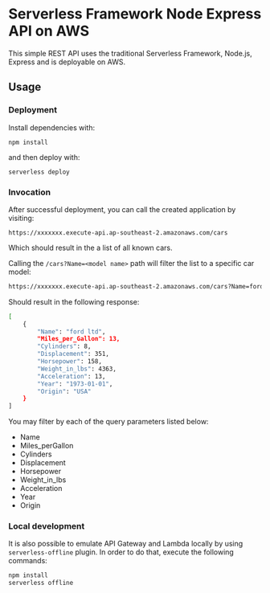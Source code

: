 <!--
title: 'Simple Serverless API'
description: 'This simple REST API uses the traditional Serverless Framework, Node.js, Express and is deployable on AWS.'
layout: Doc
framework: v3
platform: AWS
language: nodeJS
priority: 1
-->

# Serverless Framework Node Express API on AWS

This simple REST API uses the traditional Serverless Framework, Node.js, Express and is deployable on AWS.

## Usage

### Deployment

Install dependencies with:

```
npm install
```

and then deploy with:

```
serverless deploy
```

### Invocation

After successful deployment, you can call the created application by visiting:

```
https://xxxxxxx.execute-api.ap-southeast-2.amazonaws.com/cars
```

Which should result in the a list of all known cars.

Calling the `/cars?Name=<model name>` path will filter the list to a specific car model:

```bash
https://xxxxxxx.execute-api.ap-southeast-2.amazonaws.com/cars?Name=ford ltd
```

Should result in the following response:

```bash
[
    {
        "Name": "ford ltd",
        "Miles_per_Gallon": 13,
        "Cylinders": 8,
        "Displacement": 351,
        "Horsepower": 158,
        "Weight_in_lbs": 4363,
        "Acceleration": 13,
        "Year": "1973-01-01",
        "Origin": "USA"
    }
]
```

You may filter by each of the query parameters listed below:

- Name
- Miles_perGallon
- Cylinders
- Displacement
- Horsepower
- Weight_in_lbs
- Acceleration
- Year
- Origin

### Local development

It is also possible to emulate API Gateway and Lambda locally by using `serverless-offline` plugin. In order to do that, execute the following commands:

```bash
npm install
serverless offline
```
